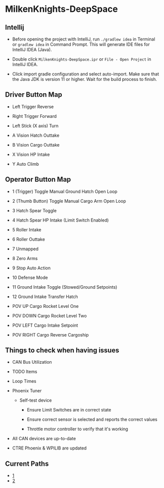 # MilkenKnights-DeepSpace

## Intellij
- Before opening the project with IntelliJ, run `./gradlew idea` in Terminal or `gradlew idea` in Command Prompt. This will generate IDE files for IntelliJ IDEA (Java).

- Double click `MilkenKnights-DeepSpace.ipr` or `File - Open Project` in IntelliJ IDEA.

- Click import gradle configuration and select auto-import. Make sure that the Java JDK is version 11 or higher. Wait for the build process to finish.

## Driver Button Map

- Left Trigger Reverse

- Right Trigger Forward

- Left Stick (X axis) Turn

- A Vision Hatch Outtake

- B Vision Cargo Outtake

- X Vision HP Intake

- Y Auto Climb

## Operator Button Map

- 1 (Trigger) Toggle Manual Ground Hatch Open Loop

- 2 (Thumb Button) Toggle Manual Cargo Arm Open Loop

- 3 Hatch Spear Toggle

- 4 Hatch Spear HP Intake (Limit Switch Enabled)

- 5 Roller Intake

- 6 Roller Outtake

- 7 Unmapped

- 8 Zero Arms

- 9 Stop Auto Action

- 10 Defense Mode

- 11 Ground Intake Toggle (Stowed/Ground Setpoints)

- 12 Ground Intake Transfer Hatch

- POV UP Cargo Rocket Level One

- POV DOWN Cargo Rocket Level Two

- POV LEFT Cargo Intake Setpoint

- POV RIGHT Cargo Reverse Cargoship

## Things to check when having issues

- CAN Bus Utilization

- TODO Items

- Loop Times

- Phoenix Tuner

  - Self-test device
  
    - Ensure Limit Switches are in correct state
    
    - Ensure correct sensor is selected and reports the correct values
    
    - Throttle motor controller to verify that it's working

- All CAN devices are up-to-date

- CTRE Phoenix & WPILIB are updated

## Current Paths

- [1](https://themilkenknights.github.io/MilkenKnights-DeepSpace/path_visualizer/index.html?%5B%7B%22position%22:%7B%22x%22:204,%22y%22:150%7D,%22theta%22:0,%22comment%22:%22%22%7D,%7B%22position%22:%7B%22x%22:180,%22y%22:181%7D,%22theta%22:1.5707499999936907,%22comment%22:%22%22%7D,%7B%22position%22:%7B%22x%22:70,%22y%22:26%7D,%22theta%22:0,%22comment%22:%22%22%7D,%7B%22position%22:%7B%22x%22:32,%22y%22:26%7D,%22theta%22:0,%22comment%22:%22%22%7D%5D)
- [2](https://themilkenknights.github.io/MilkenKnights-DeepSpace/path_visualizer/index.html?%5B%7B%22position%22:%7B%22x%22:20,%22y%22:26%7D,%22theta%22:0,%22comment%22:%22%22%7D,%7B%22position%22:%7B%22x%22:234,%22y%22:100%7D,%22theta%22:0.08726388888853838,%22comment%22:%22%22%7D,%7B%22position%22:%7B%22x%22:264,%22y%22:76%7D,%22theta%22:1.6580138888822291,%22comment%22:%22%22%7D%5D)

